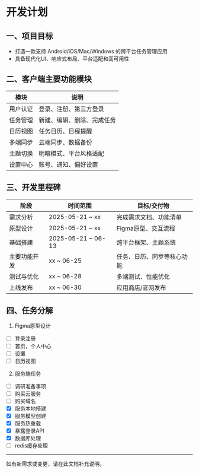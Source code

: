 # 开发计划

## 一、项目目标
- 打造一款支持 Android/iOS/Mac/Windows 的跨平台任务管理应用
- 具备现代化UI、响应式布局、平台适配和高可用性

## 二、客户端主要功能模块
| 模块         | 说明                       |
| ------------ | -------------------------- |
| 用户认证     | 登录、注册、第三方登录      |
| 任务管理     | 新建、编辑、删除、完成任务  |
| 日历视图     | 任务日历、日程提醒          |
| 多端同步     | 云端同步、数据备份          |
| 主题切换     | 明暗模式、平台风格适配      |
| 设置中心     | 账号、通知、偏好设置        |

## 三、开发里程碑
| 阶段         | 时间范围         | 目标/交付物                  |
| ------------ | ---------------- | ----------------------------- |
| 需求分析     | 2025-05-21 ~ xx | 完成需求文档、功能清单         |
| 原型设计     | 2025-05-21 ~ xx | Figma原型、交互流程            |
| 基础搭建     | 2025-05-21 ~ 06-13 | 跨平台框架、主题系统           |
| 主要功能开发  | xx ~ 06-25 | 任务、日历、同步等核心功能      |
| 测试与优化   | xx ~ 06-28 | 多端测试、性能优化             |
| 上线发布     | xx ~ 06-30 | 应用商店/官网发布              |

## 四、任务分解

1. Figma原型设计

- [ ] 登录注册
- [ ] 首页，个人中心
- [ ] 设置
- [ ] 日历视图

2. 服务端任务

- [ ] 调研准备事项
- [ ] 购买云服务
- [ ] 购买域名
- [x] 服务本地搭建
- [x] 服务模型创建
- [x] 服务热重载
- [x] 暴露登录API
- [x] 数据库处理
- [ ] redis缓存处理

---
如有新需求或变更，请在此文档补充说明。
